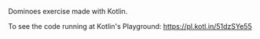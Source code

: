 Dominoes exercise made with Kotlin.

To see the code running at Kotlin's Playground:
https://pl.kotl.in/51dzSYe55